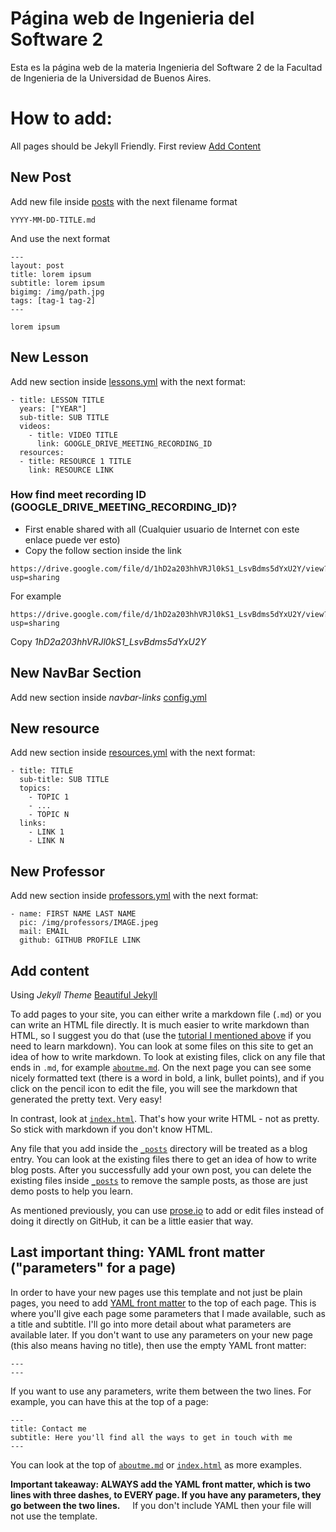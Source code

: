 # Página web de Ingenieria del Software 2

Esta es la página web de la materia Ingenieria del Software 2 de la Facultad de Ingenieria de la Universidad de Buenos Aires.

# How to add:

All pages should be Jekyll Friendly. First review [Add Content](#add-content)

## New Post

Add new file inside [posts](https://github.com/ingenieria-del-software-2/ingenieria-del-software-2.github.io/tree/master/_posts) with the next filename format

```
YYYY-MM-DD-TITLE.md
```


And use the next format  

```
---
layout: post
title: lorem ipsum 
subtitle: lorem ipsum
bigimg: /img/path.jpg
tags: [tag-1 tag-2]
---

lorem ipsum

```


## New Lesson

Add new section inside [lessons.yml](https://github.com/ingenieria-del-software-2/ingenieria-del-software-2.github.io/blob/master/_data/lessons.yml) with the next format:



```
- title: LESSON TITLE
  years: ["YEAR"]
  sub-title: SUB TITLE
  videos:
    - title: VIDEO TITLE
      link: GOOGLE_DRIVE_MEETING_RECORDING_ID
  resources:
  - title: RESOURCE 1 TITLE
    link: RESOURCE LINK
```   
   
### How find meet recording ID (GOOGLE_DRIVE_MEETING_RECORDING_ID)?

- First enable shared with all (Cualquier usuario de Internet con este enlace puede ver esto)
- Copy the follow section inside the link


```
https://drive.google.com/file/d/1hD2a203hhVRJl0kS1_LsvBdms5dYxU2Y/view?usp=sharing
```

For example

```
https://drive.google.com/file/d/1hD2a203hhVRJl0kS1_LsvBdms5dYxU2Y/view?usp=sharing
```

Copy _1hD2a203hhVRJl0kS1_LsvBdms5dYxU2Y_

## New NavBar Section


Add new section inside *navbar-links* [config.yml](https://github.com/ingenieria-del-software-2/ingenieria-del-software-2.github.io/blob/master/_config.yml) 

## New resource

Add new section inside [resources.yml](https://github.com/ingenieria-del-software-2/ingenieria-del-software-2.github.io/blob/master/_data/resources.yml) with the next format:

```
- title: TITLE
  sub-title: SUB TITLE
  topics:
    - TOPIC 1
    - ...
    - TOPIC N
  links:
    - LINK 1
    - LINK N
```

## New Professor

Add new section inside [professors.yml](https://github.com/ingenieria-del-software-2/ingenieria-del-software-2.github.io/blob/master/_data/professors.yml) with the next format:

```
- name: FIRST NAME LAST NAME 
  pic: /img/professors/IMAGE.jpeg
  mail: EMAIL
  github: GITHUB PROFILE LINK

```


## Add content


Using _Jekyll Theme_  [Beautiful Jekyll](https://github.com/daattali/beautiful-jekyll)

To add pages to your site, you can either write a markdown file (`.md`) or you can write an HTML file directly.  It is much easier to write markdown than HTML, so I suggest you do that (use the [tutorial I mentioned above](http://markdowntutorial.com/) if you need to learn markdown). You can look at some files on this site to get an idea of how to write markdown. To look at existing files, click on any file that ends in `.md`, for example [`aboutme.md`](./aboutme.md). On the next page you can see some nicely formatted text (there is a word in bold, a link, bullet points), and if you click on the pencil icon to edit the file, you will see the markdown that generated the pretty text. Very easy!

In contrast, look at [`index.html`](./index.html). That's how your write HTML - not as pretty. So stick with markdown if you don't know HTML.

Any file that you add inside the [`_posts`](./_posts) directory will be treated as a blog entry.  You can look at the existing files there to get an idea of how to write blog posts.  After you successfully add your own post, you can delete the existing files inside [`_posts`](./_posts) to remove the sample posts, as those are just demo posts to help you learn.

As mentioned previously, you can use [prose.io](http://prose.io/) to add or edit files instead of doing it directly on GitHub, it can be a little easier that way.

## Last important thing: YAML front matter ("parameters" for a page)

In order to have your new pages use this template and not just be plain pages, you need to add [YAML front matter](http://jekyllrb.com/docs/frontmatter/) to the top of each page. This is where you'll give each page some parameters that I made available, such as a title and subtitle. I'll go into more detail about what parameters are available later. If you don't want to use any parameters on your new page (this also means having no title), then use the empty YAML front matter:

```
---
---
```

If you want to use any parameters, write them between the two lines. For example, you can have this at the top of a page:

```
---
title: Contact me
subtitle: Here you'll find all the ways to get in touch with me
---
```

You can look at the top of [`aboutme.md`](./aboutme.md) or [`index.html`](./index.html) as more examples.

**Important takeaway: ALWAYS add the YAML front matter, which is two lines with three dashes, to EVERY page. If you have any parameters, they go between the two lines.**    
If you don't include YAML then your file will not use the template.
